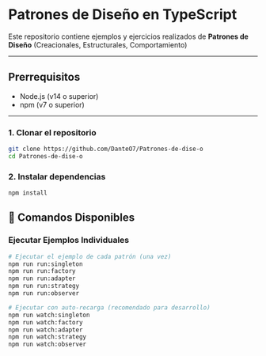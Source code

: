 # Patrones de Diseño en TypeScript

Este repositorio contiene ejemplos y ejercicios realizados de **Patrones de Diseño** (Creacionales, Estructurales, Comportamiento)

---

## Prerrequisitos

- Node.js (v14 o superior)
- npm (v7 o superior)

---

### 1. Clonar el repositorio

```bash
git clone https://github.com/DanteO7/Patrones-de-dise-o
cd Patrones-de-dise-o
```

### 2. Instalar dependencias

```bash
npm install
```

## 🎯 Comandos Disponibles

### Ejecutar Ejemplos Individuales

```bash
# Ejecutar el ejemplo de cada patrón (una vez)
npm run run:singleton
npm run run:factory
npm run run:adapter
npm run run:strategy
npm run run:observer

# Ejecutar con auto-recarga (recomendado para desarrollo)
npm run watch:singleton
npm run watch:factory
npm run watch:adapter
npm run watch:strategy
npm run watch:observer
```
